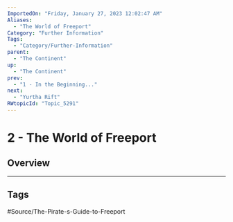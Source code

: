 ```yaml
---
ImportedOn: "Friday, January 27, 2023 12:02:47 AM"
Aliases:
  - "The World of Freeport"
Category: "Further Information"
Tags:
  - "Category/Further-Information"
parent:
  - "The Continent"
up:
  - "The Continent"
prev:
  - "1 - In the Beginning..."
next:
  - "Yurtha Rift"
RWtopicId: "Topic_5291"
---
```

# 2 - The World of Freeport
## Overview

---
## Tags
#Source/The-Pirate-s-Guide-to-Freeport

